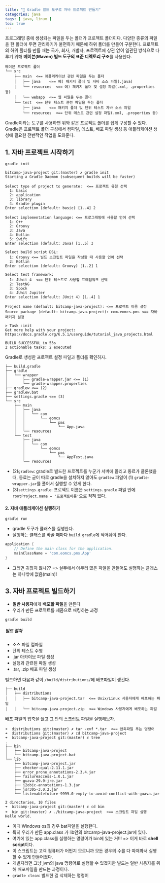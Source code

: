 ```yaml
---
title: "🍵 Gradle 빌드 도구로 자바 프로젝트 만들기"
categories: java
tags: [ java, linux ]
toc: true
---
```


프로그래밍 중에 생성되는 파일을 두는 폴더가 프로젝트 폴더이다. 다양한 종류의 파일을 한 폴더에 두면 관리하기가 불편하기 때문에 하위 폴더를 만들어 구분한다. 프로젝트의 하위 폴더를 만들 때는 국가, 회사, 개발자, 프로젝트에 상관 없이 일관된 방식으로 다루기 위해 **메이븐(Maven) 빌드 도구의 표준 디렉토리 구조**를 사용한다.

```
메이븐 프로젝트 폴더
└── src
    ├── main  <== 애플리케이션 관련 파일을 두는 폴더
    │   ├── java    <== 예) 패키지 폴더 및 자바 소스 파일(.java)
    │   └── resources  <== 예) 패키지 폴더 및 설정 파일(.xml, .properties 등)
    │   └── webapp  <== 웹 파일을 두는 폴더
    └── test  <== 단위 테스트 관련 파일을 두는 폴더
        ├── java    <== 패키지 폴더 및 단위 테스트 자바 소스 파일
        └── resources  <== 단위 테스트 관련 설정 파일(.xml, .properties 등)
```

Gradle이라는 도구를 사용하면 위와 같은 프로젝트 폴더를 쉽게 구성할 수 있다. Gradle은 프로젝트 폴더 구성에서 컴파일, 테스트, 배포 파일 생성 등 애플리케이션 생성에 필요한 전반적인 작업을 도와준다.


## 1. 자바 프로젝트 시작하기
`gradle init` 

```console
bitcamp-java-project git:(master) ✗ gradle init
Starting a Gradle Daemon (subsequent builds will be faster)

Select type of project to generate:  <== 프로젝트 유형 선택
  1: basic
  2: application
  3: library
  4: Gradle plugin
Enter selection (default: basic) [1..4] 2

Select implementation language: <== 프로그래밍에 사용할 언어 선택
  1: C++
  2: Groovy
  3: Java
  4: Kotlin
  5: Swift
Enter selection (default: Java) [1..5] 3

Select build script DSL:
  1: Groovy <== 빌드 스크립트 파일을 작성할 때 사용할 언어 선택
  2: Kotlin
Enter selection (default: Groovy) [1..2] 1

Select test framework:
  1: JUnit 4  <== 단위 테스트로 사용할 프레임워크 선택
  2: TestNG
  3: Spock
  4: JUnit Jupiter
Enter selection (default: JUnit 4) [1..4] 1

Project name (default: bitcamp-java-project): <== 프로젝트 이름 설정
Source package (default: bitcamp.java.project): com.eomcs.pms <== 자바 패키지 설정

> Task :init
Get more help with your project: https://docs.gradle.org/6.5.1/userguide/tutorial_java_projects.html

BUILD SUCCESSFUL in 53s
2 actionable tasks: 2 executed
```

Gradle로 생성한 프로젝트 설정 파일과 폴더를 확인하자.

```
├── build.gradle
├── gradle
│   └── wrapper
│       ├── gradle-wrapper.jar <== (1)
│       └── gradle-wrapper.properties
├── gradlew <== (2)
├── gradlew.bat
├── settings.gradle <== (3)
└── src
    ├── main
    │   ├── java
    │   │   └── com
    │   │       └── eomcs
    │   │           └── pms
    │   │               └── App.java
    │   └── resources
    └── test
        ├── java
        │   └── com
        │       └── eomcs
        │           └── pms
        │               └── AppTest.java
        └── resources

```
- (2)`gradlew`: gradle로 빌드한 프로젝트를 누군가 서버에 올리고 동료가 클론했을 때, 동료는 굳이 따로 gradle을 설치하지 않아도 `gradlew` 파일이 (1) `gradle-wrapper.jar`를 풀어서 실행할 수 있게 한다.
- (3)`settings.gradle`: 프로젝트 이름은 `settings.gradle` 파일 안에 `rootProject.name = '프로젝트이름'`으로 적혀 있다.

#### 2. 자바 애플리케이션 실행하기

`gradle run`

- gradle 도구가 클래스를 실행한다. 
- 실행하는 클래스를 바꿀 때마다 `build.gradle`에 적어줘야 한다.

```gradle
application {
    // Define the main class for the application.
    mainClassName = 'com.eomcs.pms.App'
}
```

- 그러면 귀찮지 않나?? => 실무에서 아무리 많은 파일을 만들어도 실행하는 클래스는 하나밖에 없음(main)!

## 3. 자바 프로젝트 빌드하기

- **일반 사용자**에게 **배포할 파일**을 만든다
- 우리가 만든 프로젝트를 제품으로 패킹하는 과정


`gradle build`

##### 빌드 절차
- 소스 파일 컴파일
- 단위 테스트 수행
- .jar 아카이브 파일 생성
- 실행과 관련된 파일 생성
- .tar, .zip  배포 파일 생성

빌드하면 다음과 같이 `/build/distributions/`에 배포파일이 생긴다.

```
├── build
│   ├── distributions
│   │   ├── bitcamp-java-project.tar  <== Unix/Linux 사용자에게 배포하는 파일
│   │   └── bitcamp-java-project.zip  <== Windows 사용자에게 배포하는 파일
```

배포 파일의 압축을 플고 그 안의 스크립트 파일을 실행해보자.

```console
➜  distributions git:(master) ✗ tar -xvf *.tar  <== 압축파일 푸는 명령어 
➜  distributions git:(master) ✗ cd bitcamp-java-project 
➜  bitcamp-java-project git:(master) ✗ tree
.
├── bin
│   ├── bitcamp-java-project
│   └── bitcamp-java-project.bat
└── lib
    ├── bitcamp-java-project.jar
    ├── checker-qual-2.11.1.jar
    ├── error_prone_annotations-2.3.4.jar
    ├── failureaccess-1.0.1.jar
    ├── guava-29.0-jre.jar
    ├── j2objc-annotations-1.3.jar
    ├── jsr305-3.0.2.jar
    └── listenablefuture-9999.0-empty-to-avoid-conflict-with-guava.jar

2 directories, 10 files
➜  bitcamp-java-project git:(master) ✗ cd bin 
➜  bin git:(master) ✗ ./bitcamp-java-project  <== 스크립트 파일 실행
Hello world.
```
- 이때 Windows os의 경우 bat파일을 실행한다. 
- 특히 우리가 만든 app.class 가 lib안의 bitcamp-java-project.jar에 있다.
- 여기에 있는 app.class를 실행하는 명령어가 bin에 있는 거!!! => 이게 바로 **shell script**이다.
- 이 스크립트는 고객 컴퓨터가 어떤지 모르니까 모든 경우의 수를 다 따져봐서 실행할 수 있게 만들어졌다.
- 개발자라면 그냥 jvm의 java 명령어로 실행할 수 있겠지만 빌드는 일반 사용자를 위해 배포파일을 만드는 과정이다.
- `gradle clean`: 빌드한 걸 삭제하는 명령어